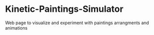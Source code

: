 # Kinetic-Paintings-Simulator
Web page to visualize and experiment with paintings arrangments and animations
